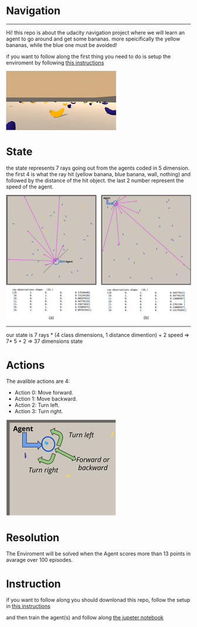 # Navigation

---

Hi! this repo is about the udacity navigation project where we will learn an agent to go around and get some bananas. more speicifically the yellow bananas, while the blue one must be avoided!

if you want to follow along the first thing you need to do is setup the enviroment by following [this instructions](./Setup.ipynb)

![collector](start.gif)


# State

the state represents 7 rays going out from the agents coded in 5 dimension. the first 4 is what the ray hit (yellow banana, blue banana, wall, nothing) and followed by the distance of the hit object.
the last 2 number represent the speed of the agent. 

![state](img_banana_env_observations.png)

---

our state is 7 rays * (4 class dimensions, 1 distance dimention) + 2 speed  => 7* 5 + 2 => 37 dimensions state

# Actions

The avalible actions are 4:

- Action 0: Move forward.
- Action 1: Move backward.
- Action 2: Turn left.
- Action 3: Turn right.

![action](img_banana_env_actions.png)

# Resolution

The Enviroment will be solved when the Agent scores more than 13 points in avarage over 100 episodes.

# Instruction

if you want to follow along you should downlonad this repo, follow the setup in [this instructions](./Setup.ipynb)

and then train the agent(s) and follow along  [the jupeter notebook](./Main.ipynb)